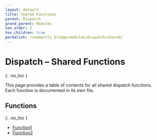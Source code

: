 ```yaml
---
layout: default
title: Shared Functions
parent: Dispatch
grand_parent: Modules
nav_order: 3
has_children: true
permalink: /community_bridge/modules/dispatch/shared/
---
```


# Dispatch – Shared Functions
{: .no_toc }

This page provides a table of contents for all shared dispatch functions. Each function is documented in its own file.

## Functions
{: .no_toc }

- [Function1](shared/Function1.md)
- [Function2](shared/Function2.md)
